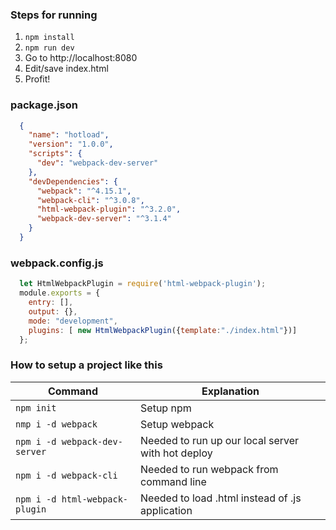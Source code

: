 ### Steps for running ### 
  1. `npm install`
  2. `npm run dev` 
  3. Go to http://localhost:8080
  4. Edit/save index.html
  5. Profit!
  
### package.json ###
```json
  {
    "name": "hotload",
    "version": "1.0.0",
    "scripts": {
      "dev": "webpack-dev-server"
    },
    "devDependencies": {
      "webpack": "^4.15.1",
      "webpack-cli": "^3.0.8",
      "html-webpack-plugin": "^3.2.0",
      "webpack-dev-server": "^3.1.4"
    }
  }
```

### webpack.config.js ###
```javascript
  let HtmlWebpackPlugin = require('html-webpack-plugin');
  module.exports = {
    entry: [],
    output: {},
    mode: "development",
    plugins: [ new HtmlWebpackPlugin({template:"./index.html"})]
  };
```

### How to setup a project like this ###
Command                         | Explanation
------------------------------- | --------------------------------------------------
`npm init`                      | Setup npm
`nmp i -d webpack`              | Setup webpack
`npm i -d webpack-dev-server`   | Needed to run up our local server with hot deploy
`npm i -d webpack-cli`          | Needed to run webpack from command line
`npm i -d html-webpack-plugin`  | Needed to load .html instead of .js application
